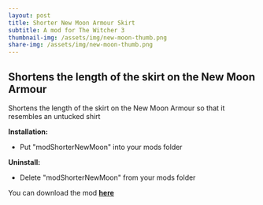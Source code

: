 ```yaml
---
layout: post
title: Shorter New Moon Armour Skirt
subtitle: A mod for The Witcher 3
thumbnail-img: /assets/img/new-moon-thumb.png
share-img: /assets/img/new-moon-thumb.png
---
```


## Shortens the length of the skirt on the New Moon Armour 

Shortens the length of the skirt on the New Moon Armour so that it resembles an untucked shirt

**Installation:**
* Put "modShorterNewMoon" into your mods folder

**Uninstall:**
* Delete "modShorterNewMoon" from your mods folder

You can download the mod [**here**](https://www.nexusmods.com/witcher3/mods/5970?tab=files)
